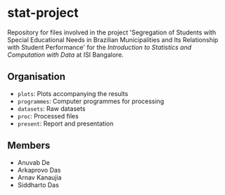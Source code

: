 # stat-project
Repository for files involved in the project
'Segregation of Students with Special Educational Needs
in Brazilian Municipalities and Its Relationship
with Student Performance' for the
_Introduction to Statistics and Computation with Data_
at ISI Bangalore.

## Organisation
- `plots`: Plots accompanying the results
- `programmes`: Computer programmes for processing
- `datasets`: Raw datasets
- `proc`: Processed files
- `present`: Report and presentation

## Members
- Anuvab De
- Arkaprovo Das
- Arnav Kanaujia
- Siddharto Das
